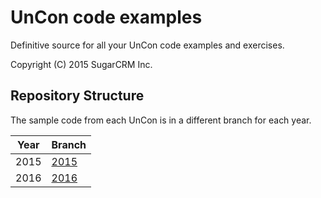 # UnCon code examples
Definitive source for all your UnCon code examples and exercises.

Copyright (C) 2015 SugarCRM Inc.

## Repository Structure
The sample code from each UnCon is in a different branch for each year.

| Year   | Branch|
---------|--------
| 2015   | [2015](https://github.com/sugarcrm/uncon/tree/2015) |
| 2016   | [2016](https://github.com/sugarcrm/uncon/tree/2016) |

